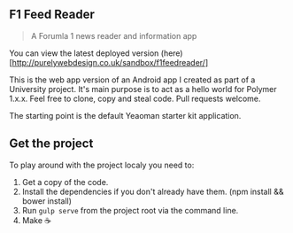 ## F1 Feed Reader

> A Forumla 1 news reader and information app

You can view the latest deployed version (here)[http://purelywebdesign.co.uk/sandbox/f1feedreader/]

This is the web app version of an Android app I created as part of a University project. It's main purpose is to act as a hello world for Polymer 1.x.x. Feel free to clone, copy and steal code. Pull requests welcome.

The starting point is the default Yeaoman starter kit application.

## Get the project

To play around with the project localy you need to:

1. Get a copy of the code.
2. Install the dependencies if you don't already have them. (npm install && bower install)
3. Run `gulp serve` from the project root via the command line.
4. Make :coffee:

